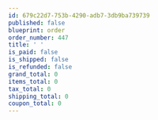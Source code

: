 ```yaml
---
id: 679c22d7-753b-4290-adb7-3db9ba739739
published: false
blueprint: order
order_number: 447
title: ' '
is_paid: false
is_shipped: false
is_refunded: false
grand_total: 0
items_total: 0
tax_total: 0
shipping_total: 0
coupon_total: 0
---
```

